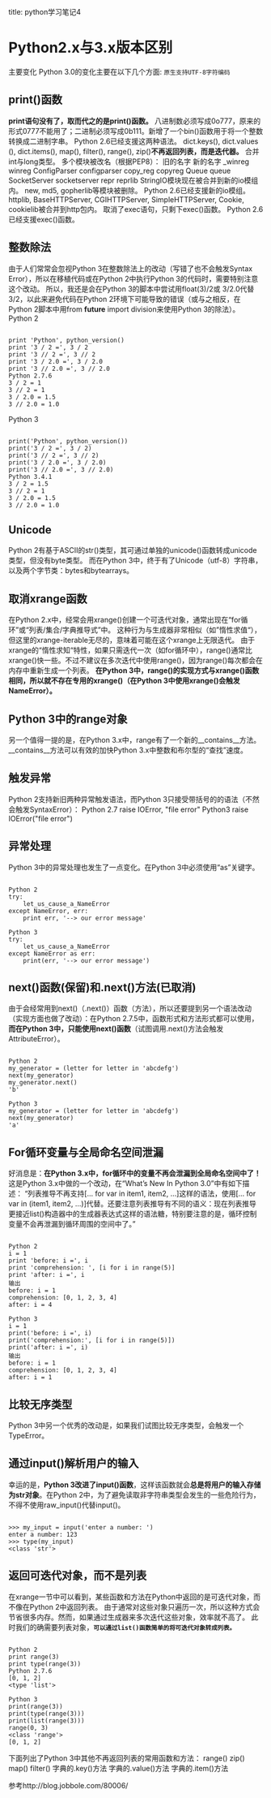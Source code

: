 title: python学习笔记4 

#  Python2.x与3.x版本区别 
主要变化
Python 3.0的变化主要在以下几个方面:
` 原生支持UTF-8字符编码 `
##  print()函数 
**print语句没有了，取而代之的是print()函数。** 
八进制数必须写成0o777，原来的形式0777不能用了；二进制必须写成0b111。新增了一个bin()函数用于将一个整数转换成二进制字串。 Python 2.6已经支援这两种语法。
dict.keys(), dict.values​​(), dict.items(), map(), filter(), range(), zip()**不再返回列表，而是迭代器。**
合并int与long类型。
多个模块被改名（根据PEP8）：
旧的名字	新的名字
_winreg	winreg
ConfigParser	configparser
copy_reg	copyreg
Queue	queue
SocketServer	socketserver
repr	reprlib
StringIO模块现在被合并到新的io模组内。 new, md5, gopherlib等模块被删除。 Python 2.6已经支援新的io模组。
httplib, BaseHTTPServer, CGIHTTPServer, SimpleHTTPServer, Cookie, cookielib被合并到http包内。
取消了exec语句，只剩下exec()函数。 Python 2.6已经支援exec()函数。

##  整数除法 
由于人们常常会忽视Python 3在整数除法上的改动（写错了也不会触发Syntax Error），所以在移植代码或在Python 2中执行Python 3的代码时，需要特别注意这个改动。
所以，我还是会在Python 3的脚本中尝试用float(3)/2或 3/2.0代替3/2，以此来避免代码在Python 2环境下可能导致的错误（或与之相反，在Python 2脚本中用from __future__ import division来使用Python 3的除法）。
Python 2
```

print 'Python', python_version()
print '3 / 2 =', 3 / 2
print '3 // 2 =', 3 // 2
print '3 / 2.0 =', 3 / 2.0
print '3 // 2.0 =', 3 // 2.0
Python 2.7.6
3 / 2 = 1
3 // 2 = 1
3 / 2.0 = 1.5
3 // 2.0 = 1.0

```

Python 3
```

print('Python', python_version())
print('3 / 2 =', 3 / 2)
print('3 // 2 =', 3 // 2)
print('3 / 2.0 =', 3 / 2.0)
print('3 // 2.0 =', 3 // 2.0)
Python 3.4.1
3 / 2 = 1.5
3 // 2 = 1
3 / 2.0 = 1.5
3 // 2.0 = 1.0

```
##  Unicode 
Python 2有基于ASCII的str()类型，其可通过单独的unicode()函数转成unicode类型，但没有byte类型。
而在Python 3中，终于有了Unicode（utf-8）字符串，以及两个字节类：bytes和bytearrays。
##  取消xrange函数 
在Python 2.x中，经常会用xrange()创建一个可迭代对象，通常出现在“for循环”或“列表/集合/字典推导式”中。
这种行为与生成器非常相似（如”惰性求值“），但这里的xrange-iterable无尽的，意味着可能在这个xrange上无限迭代。
由于xrange的“惰性求知“特性，如果只需迭代一次（如for循环中），range()通常比xrange()快一些。不过不建议在多次迭代中使用range()，因为range()每次都会在内存中重新生成一个列表。
**在Python 3中，range()的实现方式与xrange()函数相同，所以就不存在专用的xrange()（在Python 3中使用xrange()会触发NameError）。**
##  Python 3中的range对象 
另一个值得一提的是，在Python 3.x中，range有了一个新的__contains__方法。__contains__方法可以有效的加快Python 3.x中整数和布尔型的“查找”速度。
##  触发异常 
Python 2支持新旧两种异常触发语法，而Python 3只接受带括号的的语法（不然会触发SyntaxError）：
Python 2.7
raise IOError, "file error"
Python3
raise IOError("file error")
##  异常处理 
Python 3中的异常处理也发生了一点变化。在Python 3中必须使用“as”关键字。
```

Python 2
try:
    let_us_cause_a_NameError
except NameError, err:
    print err, '--> our error message'

Python 3
try:
    let_us_cause_a_NameError
except NameError as err:
    print(err, '--> our error message')

```

##  next()函数(保留)和.next()方法(已取消) 
由于会经常用到next()（.next()）函数（方法），所以还要提到另一个语法改动（实现方面也做了改动）：在Python 2.7.5中，函数形式和方法形式都可以使用，
**而在Python 3中，只能使用next()函数**（试图调用.next()方法会触发AttributeError）。
```

Python 2
my_generator = (letter for letter in 'abcdefg')
next(my_generator)
my_generator.next()
'b'

Python 3
my_generator = (letter for letter in 'abcdefg')
next(my_generator)
'a'

```
##  For循环变量与全局命名空间泄漏 
好消息是：**在Python 3.x中，for循环中的变量不再会泄漏到全局命名空间中了！**
这是Python 3.x中做的一个改动，在“What’s New In Python 3.0”中有如下描述：
“列表推导不再支持[... for var in item1, item2, ...]这样的语法，使用[... for var in (item1, item2, ...)]代替。还要注意列表推导有不同的语义：现在列表推导更接近list()构造器中的生成器表达式这样的语法糖，特别要注意的是，循环控制变量不会再泄漏到循环周围的空间中了。”
```

Python 2
i = 1
print 'before: i =', i
print 'comprehension: ', [i for i in range(5)]
print 'after: i =', i
输出
before: i = 1
comprehension: [0, 1, 2, 3, 4]
after: i = 4

Python 3
i = 1
print('before: i =', i)
print('comprehension:', [i for i in range(5)])
print('after: i =', i)
输出
before: i = 1
comprehension: [0, 1, 2, 3, 4]
after: i = 1

```
##  比较无序类型 
Python 3中另一个优秀的改动是，如果我们试图比较无序类型，会触发一个TypeError。
##  通过input()解析用户的输入 
幸运的是，**Python 3改进了input()函数**，这样该函数就会**总是将用户的输入存储为str对象**。在Python 2中，为了避免读取非字符串类型会发生的一些危险行为，不得不使用raw_input()代替input()。
```

>>> my_input = input('enter a number: ')
enter a number: 123
>>> type(my_input)
<class 'str'>

```
##  返回可迭代对象，而不是列表 
在xrange一节中可以看到，某些函数和方法在Python中返回的是可迭代对象，而不像在Python 2中返回列表。
由于通常对这些对象只遍历一次，所以这种方式会节省很多内存。然而，如果通过生成器来多次迭代这些对象，效率就不高了。
此时我们的确需要列表对象，**` 可以通过list()函数简单的将可迭代对象转成列表。 `**
```

Python 2
print range(3)
print type(range(3))
Python 2.7.6
[0, 1, 2]
<type 'list'>

Python 3
print(range(3))
print(type(range(3)))
print(list(range(3)))
range(0, 3)
<class 'range'>
[0, 1, 2]

```
下面列出了Python 3中其他不再返回列表的常用函数和方法：
range()
zip()
map()
filter()
字典的.key()方法
字典的.value()方法
字典的.item()方法

参考http://blog.jobbole.com/80006/
